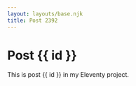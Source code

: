 ```yaml
---
layout: layouts/base.njk
title: Post 2392
---
```


# Post {{ id }}

This is post {{ id }} in my Eleventy project.
